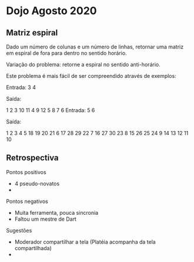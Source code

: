 # Dojo Agosto 2020

## Matriz espiral

Dado um número de colunas e um número de linhas, retornar uma matriz em espiral de fora para dentro no sentido horário.

Variação do problema: retorne a espiral no sentido anti-horário.

Este problema é mais fácil de ser compreendido através de exemplos:

Entrada: 3 4

Saída:

 1  2 3
10 11 4
 9 12 5
 8  7 6
Entrada: 5 6

Saída:

 1  2  3  4  5
18 19 20 21  6
17 28 29 22  7
16 27 30 23  8
15 26 25 24  9
14 13 12 11 10


## Retrospectiva

Pontos positivos
- 4 pseudo-novatos
- 

Pontos negativos
- Muita ferramenta, pouca sincronia
- Faltou um mestre de Dart

Sugestões
- Moderador compartilhar a tela (Platéia acompanha da tela compartilhada)
- 
